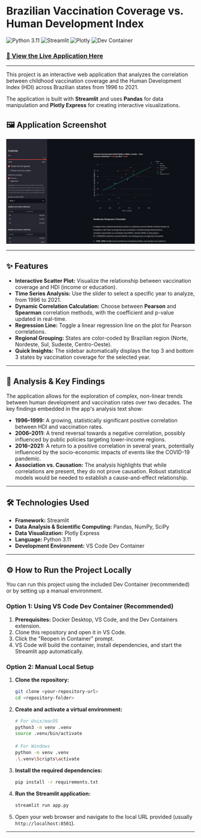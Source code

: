 # Brazilian Vaccination Coverage vs. Human Development Index

![Python 3.11](https://img.shields.io/badge/Python-3.11-3776AB.svg?style=flat&logo=python)
![Streamlit](https://img.shields.io/badge/Framework-Streamlit-FF4B4B.svg?style=flat&logo=streamlit)
![Plotly](https://img.shields.io/badge/Visuals-Plotly-3F4F75.svg?style=flat&logo=plotly)
![Dev Container](https://img.shields.io/badge/Dev_Environment-Dev_Container-007ACC.svg?style=flat&logo=visualstudiocode)

### [🚀 View the Live Application Here](https://correlacao-vacinacao-infantil-mhdi.streamlit.app/)

---

This project is an interactive web application that analyzes the correlation between childhood vaccination coverage and the Human Development Index (HDI) across Brazilian states from 1996 to 2021.

The application is built with **Streamlit** and uses **Pandas** for data manipulation and **Plotly Express** for creating interactive visualizations.

## 🖼️ Application Screenshot

<p align="center">
  <img src="images/screenshot.png" alt="Application Screenshot" width="800"/>
</p>

---

## ✨ Features

* **Interactive Scatter Plot:** Visualize the relationship between vaccination coverage and HDI (income or education).
* **Time Series Analysis:** Use the slider to select a specific year to analyze, from 1996 to 2021.
* **Dynamic Correlation Calculation:** Choose between **Pearson** and **Spearman** correlation methods, with the coefficient and p-value updated in real-time.
* **Regression Line:** Toggle a linear regression line on the plot for Pearson correlations.
* **Regional Grouping:** States are color-coded by Brazilian region (Norte, Nordeste, Sul, Sudeste, Centro-Oeste).
* **Quick Insights:** The sidebar automatically displays the top 3 and bottom 3 states by vaccination coverage for the selected year.

---

## 🔬 Analysis & Key Findings

The application allows for the exploration of complex, non-linear trends between human development and vaccination rates over two decades. The key findings embedded in the app's analysis text show:

* **1996–1999:** A growing, statistically significant positive correlation between HDI and vaccination rates.
* **2006–2011:** A trend reversal towards a negative correlation, possibly influenced by public policies targeting lower-income regions.
* **2016–2021:** A return to a positive correlation in several years, potentially influenced by the socio-economic impacts of events like the COVID-19 pandemic.
* **Association vs. Causation:** The analysis highlights that while correlations are present, they do not prove causation. Robust statistical models would be needed to establish a cause-and-effect relationship.

---

## 🛠️ Technologies Used

* **Framework:** Streamlit
* **Data Analysis & Scientific Computing:** Pandas, NumPy, SciPy
* **Data Visualization:** Plotly Express
* **Language:** Python 3.11
* **Development Environment:** VS Code Dev Container

---

## ⚙️ How to Run the Project Locally

You can run this project using the included Dev Container (recommended) or by setting up a manual environment.

### Option 1: Using VS Code Dev Container (Recommended)

1.  **Prerequisites:** Docker Desktop, VS Code, and the Dev Containers extension.
2.  Clone this repository and open it in VS Code.
3.  Click the "Reopen in Container" prompt.
4.  VS Code will build the container, install dependencies, and start the Streamlit app automatically.

### Option 2: Manual Local Setup

1.  **Clone the repository:**
    ```bash
    git clone <your-repository-url>
    cd <repository-folder>
    ```

2.  **Create and activate a virtual environment:**
    ```bash
    # For Unix/macOS
    python3 -m venv .venv
    source .venv/bin/activate

    # For Windows
    python -m venv .venv
    .\.venv\Scripts\activate
    ```

3.  **Install the required dependencies:**
    ```bash
    pip install -r requirements.txt
    ```

4.  **Run the Streamlit application:**
    ```bash
    streamlit run app.py
    ```
5.  Open your web browser and navigate to the local URL provided (usually `http://localhost:8501`).

---

